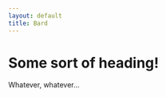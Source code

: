 ```yaml
---
layout: default
title: Bard
---
```

Some sort of heading!
=====================

Whatever, whatever...
